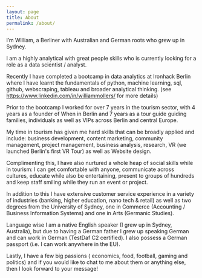 ```yaml
---
layout: page
title: About
permalink: /about/
---
```

I’m William, a Berliner with Australian and German roots who grew up in Sydney.

I am a highly analytical with great people skills who is currently looking for a role as a data scientist / analyst.

Recently I have completed a bootcamp in data analytics at Ironhack Berlin where I have learnt the fundamentals of python, machine learning, sql, github, webscraping, tableau and broader analytical thinking. (see https://www.linkedin.com/in/williammollers/ for more details)

Prior to the bootcamp I worked for over 7 years in the tourism sector, with 4 years as a founder of When in Berlin and 7 years as a tour guide guiding families, individuals as well as VIPs across Berlin and central Europe.

My time in tourism has given me hard skills that can be broadly applied and include:
business development, content marketing, community management, project management, business analysis, research, VR (we launched Berlin's first VR Tour) as well as Website design.

Complimenting this, I have also nurtured a whole heap of social skills while in tourism:
I can get comfortable with anyone, communicate across cultures, educate while also be entertaining, present to groups of hundreds and keep staff smiling while they run an event or project.

In addition to this I have extensive customer service experience in a variety of industries (banking, higher education, nano tech & retail) as well as two degrees from the University of Sydney, one in Commerce (Accounting / Business Information Systems) and one in Arts (Germanic Studies).

Language wise I am a native English speaker (I grew up in Sydney, Australia), but due to having a German father I grew up speaking German and can work in German (TestDaf C2 certified).
I also possess a German passport (i.e. I can work anywhere in the EU).

Lastly, I have a few big passions ( economics, food, football, gaming and politics) and if you would like to chat to me about them or anything else, then I look forward to your message!
